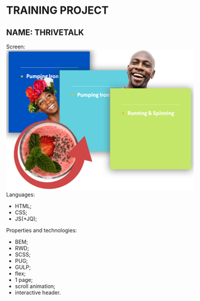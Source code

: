 # TRAINING PROJECT
## NAME: THRIVETALK
Screen:
![Альтернативный текст](thrivetalk.png)
Languages: 
* HTML;
* CSS;
* JS(+JQ);

Properties and technologies: 
* BEM;
* RWD;
* SCSS;
* PUG;
* GULP;
* flex;
* 1 page;
* scroll animation;
* interactive header.
